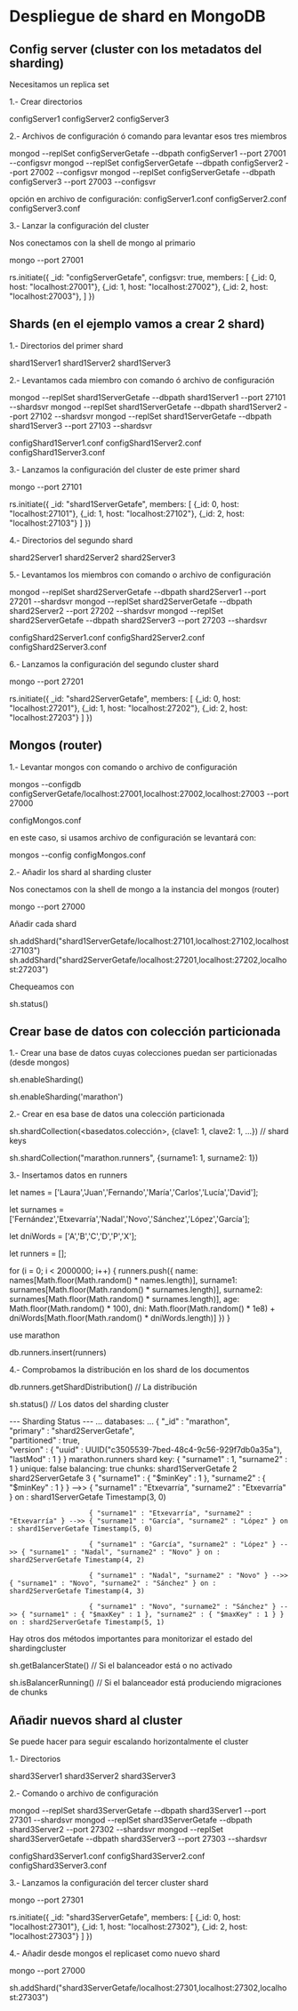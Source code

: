 # Despliegue de shard en MongoDB

## Config server (cluster con los metadatos del sharding)

Necesitamos un replica set

1.- Crear directorios

configServer1
configServer2
configServer3

2.- Archivos de configuración ó comando para levantar esos tres miembros

mongod --replSet configServerGetafe --dbpath configServer1 --port 27001 --configsvr
mongod --replSet configServerGetafe --dbpath configServer2 --port 27002 --configsvr
mongod --replSet configServerGetafe --dbpath configServer3 --port 27003 --configsvr

opción en archivo de configuración:
configServer1.conf
configServer2.conf
configServer3.conf

3.- Lanzar la configuración del cluster

Nos conectamos con la shell de mongo al primario

mongo --port 27001

rs.initiate({
    _id: "configServerGetafe",
    configsvr: true,
    members: [
        {_id: 0, host: "localhost:27001"},
        {_id: 1, host: "localhost:27002"},
        {_id: 2, host: "localhost:27003"},
    ]
})

## Shards (en el ejemplo vamos a crear 2 shard)

1.- Directorios del primer shard

shard1Server1
shard1Server2
shard1Server3

2.- Levantamos cada miembro con comando ó archivo de configuración

mongod --replSet shard1ServerGetafe --dbpath shard1Server1 --port 27101 --shardsvr
mongod --replSet shard1ServerGetafe --dbpath shard1Server2 --port 27102 --shardsvr
mongod --replSet shard1ServerGetafe --dbpath shard1Server3 --port 27103 --shardsvr

configShard1Server1.conf
configShard1Server2.conf
configShard1Server3.conf

3.- Lanzamos la configuración del cluster de este primer shard

mongo --port 27101

rs.initiate({
    _id: "shard1ServerGetafe",
    members: [
        {_id: 0, host: "localhost:27101"},
        {_id: 1, host: "localhost:27102"},
        {_id: 2, host: "localhost:27103"}
    ]
})

4.- Directorios del segundo shard

shard2Server1
shard2Server2
shard2Server3

5.- Levantamos los miembros con comando o archivo de configuración

mongod --replSet shard2ServerGetafe --dbpath shard2Server1 --port 27201 --shardsvr
mongod --replSet shard2ServerGetafe --dbpath shard2Server2 --port 27202 --shardsvr
mongod --replSet shard2ServerGetafe --dbpath shard2Server3 --port 27203 --shardsvr

configShard2Server1.conf
configShard2Server2.conf
configShard2Server3.conf

6.- Lanzamos la configuración del segundo cluster shard

mongo --port 27201

rs.initiate({
    _id: "shard2ServerGetafe",
    members: [
        {_id: 0, host: "localhost:27201"},
        {_id: 1, host: "localhost:27202"},
        {_id: 2, host: "localhost:27203"}
    ]
})

## Mongos (router)

1.- Levantar mongos con comando o archivo de configuración

mongos --configdb configServerGetafe/localhost:27001,localhost:27002,localhost:27003 --port 27000

configMongos.conf

en este caso, si usamos archivo de configuración se levantará con:

mongos --config configMongos.conf

2.- Añadir los shard al sharding cluster

Nos conectamos con la shell de mongo a la instancia del mongos (router)

mongo --port 27000

Añadir cada shard

sh.addShard("shard1ServerGetafe/localhost:27101,localhost:27102,localhost:27103")
sh.addShard("shard2ServerGetafe/localhost:27201,localhost:27202,localhost:27203")

Chequeamos con 

sh.status()

## Crear base de datos con colección particionada

1.- Crear una base de datos cuyas colecciones puedan ser particionadas (desde mongos)

sh.enableSharding(<nombre-base-datos>)

sh.enableSharding('marathon')

2.- Crear en esa base de datos una colección particionada

sh.shardCollection(<basedatos.colección>, {clave1: 1, clave2: 1, ...}) // shard keys

sh.shardCollection("marathon.runners", {surname1: 1, surname2: 1})

3.- Insertamos datos en runners

let names = ['Laura','Juan','Fernando','María','Carlos','Lucía','David'];

let surnames = ['Fernández','Etxevarría','Nadal','Novo','Sánchez','López','García'];

let dniWords = ['A','B','C','D','P','X'];

let runners = [];

for (i = 0; i < 2000000; i++) {
    runners.push({
        name: names[Math.floor(Math.random() * names.length)],
        surname1: surnames[Math.floor(Math.random() * surnames.length)],
        surname2: surnames[Math.floor(Math.random() * surnames.length)],
        age: Math.floor(Math.random() * 100),
        dni: Math.floor(Math.random() * 1e8) + dniWords[Math.floor(Math.random() * dniWords.length)]
    })
}

use marathon

db.runners.insert(runners)

4.- Comprobamos la distribución en los shard de los documentos

db.runners.getShardDistribution() // La distribución

sh.status() // Los datos del sharding cluster

--- Sharding Status --- 
...
  databases:
...
    {  "_id" : "marathon",  
       "primary" : "shard2ServerGetafe",  
       "partitioned" : true,  
       "version" : {  "uuid" : UUID("c3505539-7bed-48c4-9c56-929f7db0a35a"),  "lastMod" : 1 } }
                marathon.runners
                        shard key: { "surname1" : 1, "surname2" : 1 }
                        unique: false
                        balancing: true
                        chunks:
                                shard1ServerGetafe      2
                                shard2ServerGetafe      3
                        { "surname1" : { "$minKey" : 1 }, "surname2" : { "$minKey" : 1 } } -->> { "surname1" : "Etxevarría", "surname2" : "Etxevarría" } on : shard1ServerGetafe Timestamp(3, 0) 
                        
                        { "surname1" : "Etxevarría", "surname2" : "Etxevarría" } -->> { "surname1" : "García", "surname2" : "López" } on : shard1ServerGetafe Timestamp(5, 0) 
                       
                        { "surname1" : "García", "surname2" : "López" } -->> { "surname1" : "Nadal", "surname2" : "Novo" } on : shard2ServerGetafe Timestamp(4, 2) 
                       
                        { "surname1" : "Nadal", "surname2" : "Novo" } -->> { "surname1" : "Novo", "surname2" : "Sánchez" } on : shard2ServerGetafe Timestamp(4, 3) 
                       
                        { "surname1" : "Novo", "surname2" : "Sánchez" } -->> { "surname1" : { "$maxKey" : 1 }, "surname2" : { "$maxKey" : 1 } } on : shard2ServerGetafe Timestamp(5, 1) 

Hay otros dos métodos importantes para monitorizar el estado del shardingcluster

sh.getBalancerState() // Si el balanceador está o no activado

sh.isBalancerRunning() // Si el balanceador está produciendo migraciones de chunks

## Añadir nuevos shard al cluster

Se puede hacer para seguir escalando horizontalmente el cluster

1.- Directorios

shard3Server1
shard3Server2
shard3Server3

2.- Comando o archivo de configuración

mongod --replSet shard3ServerGetafe --dbpath shard3Server1 --port 27301 --shardsvr
mongod --replSet shard3ServerGetafe --dbpath shard3Server2 --port 27302 --shardsvr
mongod --replSet shard3ServerGetafe --dbpath shard3Server3 --port 27303 --shardsvr

configShard3Server1.conf
configShard3Server2.conf
configShard3Server3.conf

3.- Lanzamos la configuración del tercer cluster shard

mongo --port 27301

rs.initiate({
    _id: "shard3ServerGetafe",
    members: [
        {_id: 0, host: "localhost:27301"},
        {_id: 1, host: "localhost:27302"},
        {_id: 2, host: "localhost:27303"}
    ]
})

4.- Añadir desde mongos el replicaset como nuevo shard

mongo --port 27000

sh.addShard("shard3ServerGetafe/localhost:27301,localhost:27302,localhost:27303")